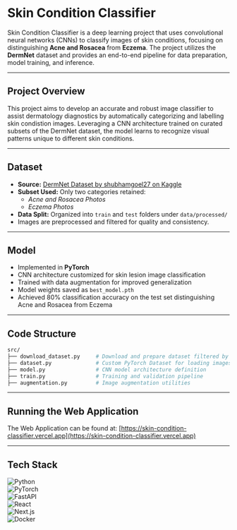 # Skin Condition Classifier

Skin Condition Classifier is a deep learning project that uses convolutional neural networks (CNNs) to classify images of skin conditions, focusing on distinguishing **Acne and Rosacea** from **Eczema**. The project utilizes the **DermNet** dataset and provides an end-to-end pipeline for data preparation, model training, and inference.

---

## Project Overview

This project aims to develop an accurate and robust image classifier to assist dermatology diagnostics by automatically categorizing and labelling skin condistion images. Leveraging a CNN architecture trained on curated subsets of the DermNet dataset, the model learns to recognize visual patterns unique to different skin conditions.

---

## Dataset

- **Source:** [DermNet Dataset by shubhamgoel27 on Kaggle](https://www.kaggle.com/datasets/shubhamgoel27/dermnet)
- **Subset Used:** Only two categories retained:
  - *Acne and Rosacea Photos*  
  - *Eczema Photos*
- **Data Split:** Organized into `train` and `test` folders under `data/processed/`
- Images are preprocessed and filtered for quality and consistency.

---

## Model

- Implemented in **PyTorch**
- CNN architecture customized for skin lesion image classification
- Trained with data augmentation for improved generalization
- Model weights saved as `best_model.pth`
- Achieved 80% classification accuracy on the test set distinguishing Acne and Rosacea from Eczema

---

## Code Structure

```bash
src/
├── download_dataset.py     # Download and prepare dataset filtered by classes
├── dataset.py              # Custom PyTorch Dataset for loading images
├── model.py                # CNN model architecture definition
├── train.py                # Training and validation pipeline
├── augmentation.py         # Image augmentation utilities

```

---

## Running the Web Application
The Web Application can be found at: [https://skin-condition-classifier.vercel.app](https://skin-condition-classifier.vercel.app)

---

## Tech Stack

![Python](https://img.shields.io/badge/Python-3670A0?style=for-the-badge&logo=python&logoColor=white)  
![PyTorch](https://img.shields.io/badge/PyTorch-ee4c2c?style=for-the-badge&logo=pytorch&logoColor=white)  
![FastAPI](https://img.shields.io/badge/FastAPI-009688?style=for-the-badge&logo=fastapi&logoColor=white)  
![React](https://img.shields.io/badge/React-20232A?style=for-the-badge&logo=react&logoColor=61DAFB)  
![Next.js](https://img.shields.io/badge/Next.js-000000?style=for-the-badge&logo=next.js&logoColor=white)  
![Docker](https://img.shields.io/badge/Docker-2496ED?style=for-the-badge&logo=docker&logoColor=white)




